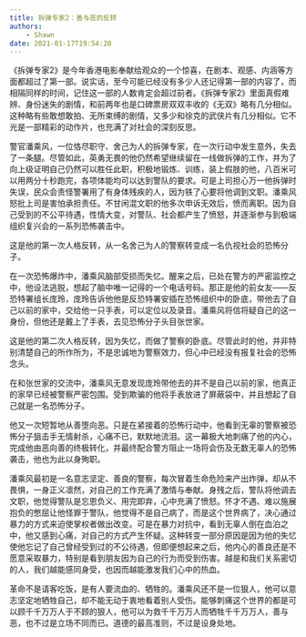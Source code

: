 ```yaml
---
title: 拆弹专家2：善与恶的反转
authors:
    - Shawn
date: 2021-01-17T19:54:20
---
```



《拆弹专家2》是今年香港电影奉献给观众的一个惊喜，在剧本、观感、内涵等方面都超过了第一部。说实话，至今可能已经没有多少人还记得第一部的内容了，而相隔同样的时间，记住这一部的人数肯定会超过前者。《拆弹专家2》里面真假难辨、身份迷失的剧情，和前两年也是口碑票房双双丰收的《无双》略有几分相似。这种略有些敢想敢拍、无所束缚的剧情，又多少和徐克的武侠片有几分相似。它不光是一部精彩的动作片，也充满了对社会的深刻反思。

<!-- more -->

警官潘乘风，一位恪尽职守、舍己为人的拆弹专家，在一次行动中发生意外，失去了一条腿。尽管如此，英勇无畏的他仍然希望继续留在一线做拆弹的工作，并为了向上级证明自己仍然可以胜任此职，积极地锻炼、训练，装上假肢的他，八百米可以用两分十秒跑完，各项体能均可以达到警队的要求。可是上司担心万一他拆弹时失误，民众会责怪警署用了有身体残疾的人，因为铁了心要将他调到文职。潘乘风怒批上司是害怕承担责任。不甘闲混文职的他多次申诉无效后，愤而离职。因为自己受到的不公平待遇，性情大变，对警队、社会都产生了愤怒，并逐渐参与到极端组织复兴会的一系列恐怖袭击中。

这是他的第一次人格反转，从一名舍己为人的警察转变成一名仇视社会的恐怖分子。

在一次恐怖爆炸中，潘乘风脑部受损而失忆。醒来之后，已处在警方的严密监控之中，他设法逃脱，想起了脑中唯一记得的一个电话号码。那正是他的前女友——反恐特署组长庞玲，庞玲告诉他他是反恐特署安插在恐怖组织中的卧底，带他去了自己以前的家中，交给他一只手表，可以定位以及录音。潘乘风将信将疑自己的这一身份，但他还是戴上了手表，去见恐怖分子头目张世家。

这是他的第二次人格反转，因为失忆，而做了警察的卧底。尽管此时的他，并非特别清楚自己的所作所为，不是忠诚地为警察效力，但心中已经没有报复社会的恐怖念头。

在和张世家的交流中，潘乘风无意发现庞玲带他去的并不是自己以前的家，他真正的家早已经被警察严密包围。受到欺骗的他将手表放进了屏蔽袋中，并且想起了自己就是一名恐怖分子。

他又一次短暂地从善堕向恶。只是在紧接着的恐怖行动中，他看到无辜的警察被恐怖分子狙击手无情射杀，心痛不已，默默地流泪。这一幕极大地刺痛了他的内心，完成他由恶向善的终极转化，并最终配合警方阻止一场将会伤及无数无辜人的恐怖袭击，他也为此以身殉职。

潘乘风最初是一名意志坚定、善良的警察，每次冒着生命危险来产出炸弹，却从不畏惧，一身正义凛然，对自己的工作充满了激情与奉献。身残之后，警队将他调去文职，他觉得警队是忘恩负义、用完即弃，心中充满了愤怒。怀才不遇、难以施展抱负的憋屈让他怪罪于警队，他觉得不是自己病了，而是这个世界病了，决心通过暴力的方式来迫使掌权者做出改变。可是在暴力对抗中，看到无辜人倒在血泊之中，他又感到心痛，对自己的方式产生怀疑。这种转变一部分原因是因为他的失忆使他忘记了自己曾经受到过的不公待遇，但即便想起来之后，他内心的善良还是不愿意采取暴力，特别是看到朋友因为自己的行为而受到伤害。越是和我们关系密切的人，我们越能感同身受，也因而越能激发我们心中的热血。

革命不是请客吃饭，是有人要流血的、牺牲的。潘乘风还不是一位狠人，他可以意志坚定地牺牲自己，却不能无动于衷地看着别人受伤。能够刺痛这个世界的都是可以顾千千万万人于不顾的狠人，他可以为救千千万万人而牺牲千千万万人，善与恶，也不过是立场不同而已。道德的最高准则，不过是设身处地。